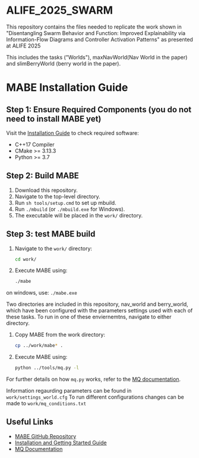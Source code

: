 # ALIFE_2025_SWARM
This repository contains the files needed to replicate the work shown in "Disentangling Swarm Behavior and Function: Improved Explainability via Information-Flow Diagrams and Controller Activation Patterns" as presented at ALIFE 2025

This includes the tasks ("Worlds"), maxNavWorld(Nav World in the paper) and slimBerryWorld (berry world in the paper).

# MABE Installation Guide

## Step 1: Ensure Required Components (you do not need to install MABE yet)

Visit the [Installation Guide](https://github.com/Hintzelab/MABE/wiki/Installation-and-getting-started-with-MABE) to check required software:
- C++17 Compiler
- CMake >= 3.13.3
- Python >= 3.7

## Step 2: Build MABE

1. Download this repository.
2. Navigate to the top-level directory.
3. Run `sh tools/setup.cmd` to set up mbuild.
4. Run `./mbuild` (or `./mbuild.exe` for Windows).
5. The executable will be placed in the `work/` directory.

## Step 3: test MABE build

1. Navigate to the `work/` directory:
    ```sh
    cd work/
    ```
2. Execute MABE using:
    ```sh
    ./mabe
    ```
on windows, use: `./mabe.exe`

Two directories are included in this repository, nav_world and berry_world, which have been configured with the parameters settings used with each of these tasks. To run in one of these enviernemtns, navigate to either directory.


1. Copy MABE from the work directory:
    ```sh
    cp ../work/mabe* .
    ```

2. Execute MABE using:
    ```sh
    python ../tools/mq.py -l
    ```

For further details on how `mq.py` works, refer to the [MQ documentation](https://github.com/Hintzelab/MABE/wiki/MQ).

Information regaurding parameters can be found in `work/settings_world.cfg`
To run different configurations changes can be made to `work/mq_conditions.txt`



## Useful Links

- [MABE GitHub Repository](https://github.com/Hintzelab/MABE/)
- [Installation and Getting Started Guide](https://github.com/Hintzelab/MABE/wiki/Installation-and-getting-started-with-MABE)
- [MQ Documentation](https://github.com/Hintzelab/MABE/wiki/MQ)

